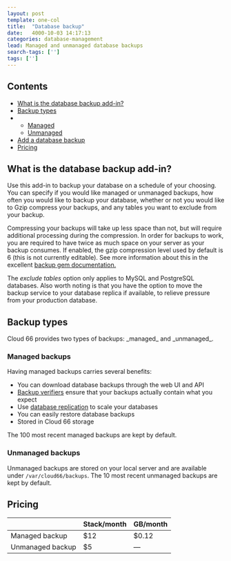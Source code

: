 ```yaml
---
layout: post
template: one-col
title:  "Database backup"
date:   4000-10-03 14:17:13
categories: database-management
lead: Managed and unmanaged database backups
search-tags: ['']
tags: ['']
---
```


<h2>Contents</h2>
<ul class="page-toc">
	<li>
		<a href="#intro">What is the database backup add-in?</a>
	</li>
	<li>
		<a href="#types">Backup types</a>
	</li>
    <li>
        <ul>
        <li><a href="#managed">Managed</a></li>
        <li><a href="#unmanaged">Unmanaged</a></li>
        </ul>
    </li>    
    <li>
        <a href="#add">Add a database backup</a>
    </li>
	<li>
		<a href="#pricing">Pricing</a>
	</li>
</ul>

<h2 id="intro">What is the database backup add-in?</h2>
Use this add-in to backup your database on a schedule of your choosing. You can specify if you would like managed or unmanaged backups, how often you would like to backup your database, whether or not you would like to Gzip compress your backups, and any tables you want to exclude from your backup.

Compressing your backups will take up less space than not, but will require additional processing during the compression. In order for backups to work, you are required to have twice as much space on your server as your backup consumes. If enabled, the gzip compression level used by default is 6 (this is not currently editable). See more information about this in the excellent <a href='https://github.com/meskyanichi/backup/wiki/Compressors' target='_blank'>backup gem documentation.</a>

The <i>exclude tables</i> option only applies to MySQL and PostgreSQL databases. Also worth noting is that you have the option to move the backup service to your database replica if available, to relieve pressure from your production database.

<h2 id="types">Backup types</h2>
Cloud 66 provides two types of backups: _managed_ and _unmanaged_.

<h3 id="managed">Managed backups</h3>
Having managed backups carries several benefits:

- You can download database backups through the web UI and API
- [Backup verifiers](/database-management/backup-verifiers.html) ensure that your backups actually contain what you expect
- Use [database replication](/database-management/database-replication.html) to scale your databases
- You can easily restore database backups
- Stored in Cloud 66 storage

The 100 most recent managed backups are kept by default.

<h3 id="unmanaged">Unmanaged backups</h3>

Unmanaged backups are stored on your local server and are available under `/var/cloud66/backups`. The 10 most recent unmanaged backups are kept by default.

<h2 id="pricing">Pricing</h2>

<table class='table table-bordered table-striped table-small'>
    <thead>
        <tr>
            <th align="center"></th>
            <th align="center">Stack/month</th>
            <th align="center">GB/month</th>
        </tr>
    </thead>
    <tbody>
        <tr>
            <td>Managed backup</td>
            <td>$12</td>
            <td>$0.12</td>
        </tr>
        <tr>
            <td>Unmanaged backup</td>
            <td>$5</td>
            <td>&mdash;</td>
        </tr>
    </tbody>
</table>
